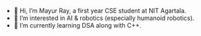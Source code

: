 - 👋 Hi, I’m Mayur Ray, a first year CSE student at NIT Agartala.
- 👀 I’m interested in AI & robotics (especially humanoid robotics).
- 🌱 I’m currently learning DSA along with C++.
<!--- - 💞️ I’m looking to collaborate on ... 
- 📫 How to reach me ...--->

<!---
raymayur9/raymayur9 is a ✨ special ✨ repository because its `README.md` (this file) appears on your GitHub profile.
You can click the Preview link to take a look at your changes.
--->
